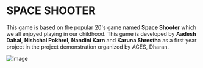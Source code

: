 # SPACE SHOOTER 

This game is based on the popular 20's game named **Space Shooter** which we all enjoyed playing in our childhood. This game is developed by **Aadesh Dahal**, **Nishchal Pokhrel**, **Nandini Karn** and **Karuna Shrestha** as a first year project in the project demonstration organized by ACES, Dharan. 

![image](https://github.com/user-attachments/assets/9af12a9e-fbdb-4e91-b1c5-c2c7e35c1ab1)
